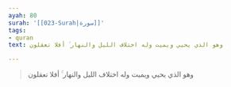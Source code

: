 ```yaml
---
ayah: 80
surah: '[[023-Surah|سورة]]'
tags:
- quran
text: وهو الذي يحيي ويميت وله اختلاف الليل والنهار ۚ أفلا تعقلون

---
```

> وهو الذي يحيي ويميت وله اختلاف الليل والنهار ۚ أفلا تعقلون
